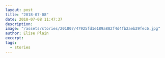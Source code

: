 ```yaml
---
layout: post
title: "2018-07-08"
date: 2018-07-08 11:47:37
description: 
image: "/assets/stories/201807/47925fd1e189a882f4d4fb2aeb29fec6.jpg"
author: Elise Plain
excerpt: 
tags: 
  - stories
---
```



<p></p>

